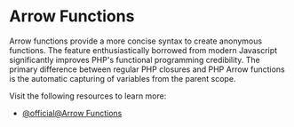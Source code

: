 # Arrow Functions

Arrow functions provide a more concise syntax to create anonymous functions. The feature enthusiastically borrowed from modern Javascript significantly improves PHP's functional programming credibility. The primary difference between regular PHP closures and PHP Arrow functions is the automatic capturing of variables from the parent scope. 

Visit the following resources to learn more:

- [@official@Arrow Functions](https://www.php.net/manual/en/functions.arrow.php)